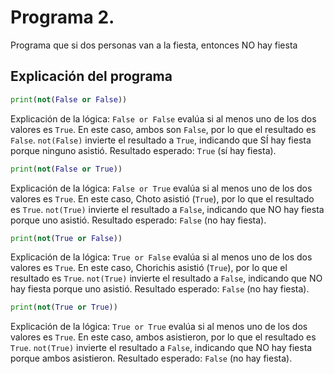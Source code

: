# Programa 2. 
Programa que si dos personas van a la fiesta, entonces NO hay fiesta
## Explicación del programa 

```python
print(not(False or False))
```

Explicación de la lógica: `False or False` evalúa si al menos uno de los dos valores es `True`. En este caso, ambos son `False`, por lo que el resultado es `False`.
`not(False)` invierte el resultado a `True`, indicando que SÍ hay fiesta porque ninguno asistió.
Resultado esperado: `True` (sí hay fiesta).
```python
print(not(False or True))
```

Explicación de la lógica: `False or True` evalúa si al menos uno de los dos valores es `True`. En este caso, Choto asistió (`True`), por lo que el resultado es `True`.
`not(True)` invierte el resultado a `False`, indicando que NO hay fiesta porque uno asistió.
Resultado esperado: `False` (no hay fiesta).
```python
print(not(True or False))
```

Explicación de la lógica: `True or False` evalúa si al menos uno de los dos valores es `True`. En este caso, Chorichis asistió (`True`), por lo que el resultado es `True`.
`not(True)` invierte el resultado a `False`, indicando que NO hay fiesta porque uno asistió.
Resultado esperado: `False` (no hay fiesta).

```python
print(not(True or True)) 
```

Explicación de la lógica: `True or True` evalúa si al menos uno de los dos valores es `True`. En este caso, ambos asistieron, por lo que el resultado es `True`.
`not(True)` invierte el resultado a `False`, indicando que NO hay fiesta porque ambos asistieron.
Resultado esperado: `False` (no hay fiesta).
